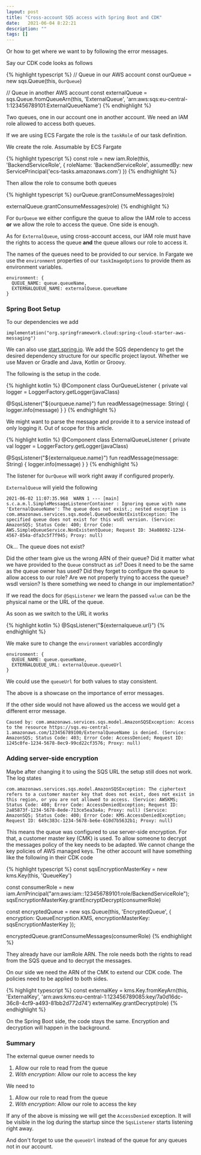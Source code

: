 ```yaml
---
layout: post
title: "Cross-account SQS access with Spring Boot and CDK"
date:   2021-06-04 8:22:21
description: ""
tags: []
---
```


Or how to get where we want to by following the error messages.

Say our CDK code looks as follows

{% highlight typescript %}
// Queue in our AWS account
const ourQueue = new sqs.Queue(this, `OurQueue`)

// Queue in another AWS account
const externalQueue = sqs.Queue.fromQueueArn(this, 'ExternalQueue',
    'arn:aws:sqs:eu-central-1:123456789101:ExternalQueueName')
{% endhighlight %}

Two queues, one in our account one in another account. We need an IAM role allowed to access both queues.

If we are using ECS Fargate the role is the `taskRole` of our task definition.

We create the role. Assumable by ECS Fargate

{% highlight typescript %}
const role = new iam.Role(this, 'BackendServiceRole', {
  roleName: 'BackendServiceRole',
  assumedBy: new ServicePrincipal('ecs-tasks.amazonaws.com')
})
{% endhighlight %}

Then allow the role to consume both queues

{% highlight typescript %}
ourQueue.grantConsumeMessages(role)

externalQueue.grantConsumeMessages(role)
{% endhighlight %}

For `OurQueue` we either configure the queue to allow the IAM role to access __or__ we allow the role to access the queue. One side is enough.

As for `ExternalQueue`, using cross-account access, our IAM role must have the rights to access the queue __and__ the queue allows our role to access it.

The names of the queues need to be provided to our service. In Fargate we use the `environment` properties of our `taskImageOptions` to provide them as environment variables.

```
environment: {
  QUEUE_NAME: queue.queueName,
  EXTERNALQUEUE_NAME: externalQueue.queueName
}
```

### Spring Boot Setup

To our dependencies we add

```
implementation("org.springframework.cloud:spring-cloud-starter-aws-messaging")
```

We can also use [start.spring.io](https://start.spring.io/). We add the SQS dependency to get the desired dependency structure for our specific project layout. Whether we use Maven or Gradle and Java, Kotlin or Groovy.

The following is the setup in the code.

{% highlight kotlin %}
@Component
class OurQueueListener {
  private val logger = LoggerFactory.getLogger(javaClass)

  @SqsListener("\${ourqueue.name}")
  fun readMessage(message: String) {
    logger.info(message)
  }
}
{% endhighlight %}

We might want to parse the message and provide it to a service instead of only logging it. Out of scope for this article.

{% highlight kotlin %}
@Component
class ExternalQueueListener {
  private val logger = LoggerFactory.getLogger(javaClass)

  @SqsListener("\${externalqueue.name}")
  fun readMessage(message: String) {
    logger.info(message)
  }
}
{% endhighlight %}

The listener for `OurQueue` will work right away if configured properly.

`ExternalQueue` will yield the following

```
2021-06-02 11:07:35.968  WARN 1 --- [main] s.c.a.m.l.SimpleMessageListenerContainer : Ignoring queue with name 'ExternalQueueName': The queue does not exist.; nested exception is com.amazonaws.services.sqs.model.QueueDoesNotExistException: The specified queue does not exist for this wsdl version. (Service: AmazonSQS; Status Code: 400; Error Code: AWS.SimpleQueueService.NonExistentQueue; Request ID: 34a08692-1234-4567-854a-dfa3c5f7f945; Proxy: null)
```

Ok... The queue does not exist?

Did the other team give us the wrong ARN of their queue?
Did it matter what we have provided to the `Queue` construct as `id`?
Does it need to be the same as the queue owner has used?
Did they forget to configure the queue to allow access to our role?
Are we not properly trying to access the queue?
wsdl version? Is there something we need to change in our implementation?

If we read the docs for `@SqsListener` we learn the passed `value` can be the physical name or the URL of the queue.

As soon as we switch to the URL it works

{% highlight kotlin %}
@SqsListener("\${externalqueue.url}")
{% endhighlight %}

We make sure to change the `environment` variables accordingly

```
environment: {
  QUEUE_NAME: queue.queueName,
  EXTERNALQUEUE_URL: externalQueue.queueUrl
}
```

We could use the `queueUrl` for both values to stay consistent.

The above is a showcase on the importance of error messages.

If the other side would not have allowed us the access we would get a different error message.

```
Caused by: com.amazonaws.services.sqs.model.AmazonSQSException: Access to the resource https://sqs.eu-central-1.amazonaws.com/123456789100/ExternalQueueName is denied. (Service: AmazonSQS; Status Code: 403; Error Code: AccessDenied; Request ID: 1245c0fe-1234-5678-8ec9-99cd22cf3576; Proxy: null)
```

### Adding server-side encryption

Maybe after changing it to using the SQS URL the setup still does not work. The log states

```
com.amazonaws.services.sqs.model.AmazonSQSException: The ciphertext refers to a customer master key that does not exist, does not exist in this region, or you are not allowed to access. (Service: AWSKMS; Status Code: 400; Error Code: AccessDeniedException; Request ID: 2a85873f-1234-5678-8ede-713ce5ea3a4a; Proxy: null) (Service: AmazonSQS; Status Code: 400; Error Code: KMS.AccessDeniedException; Request ID: 649c383c-1234-5678-be6e-610d7b5632b1; Proxy: null)
```

This means the queue was configured to use server-side encryption. For that, a customer master key (CMK) is used. To allow someone to decrypt the messages policy of the key needs to be adapted. We cannot change the key policies of AWS managed keys. The other account will have something like the following in their CDK code

{% highlight typescript %}
const sqsEncryptionMasterKey = new kms.Key(this, 'QueueKey')

const consumerRole = new iam.ArnPrincipal("arn:aws:iam::123456789101:role/BackendServiceRole");
sqsEncryptionMasterKey.grantEncryptDecrypt(consumerRole)

const encryptedQueue = new sqs.Queue(this, 'EncryptedQueue', {
  encryption: QueueEncryption.KMS,
  encryptionMasterKey: sqsEncryptionMasterKey
});

encryptedQueue.grantConsumeMessages(consumerRole)
{% endhighlight %}

They already have our iamRole ARN. The role needs both the rights to read from the SQS queue and to decrypt the messages.

On our side we need the ARN of the CMK to extend our CDK code. The policies need to be applied to both sides.

{% highlight typescript %}
const externalKey  = kms.Key.fromKeyArn(this, 'ExternalKey', 'arn:aws:kms:eu-central-1:123456789085:key/7a0d16dc-36c8-4cf9-a493-81bb2d772d74')
externalKey.grantDecrypt(role)
{% endhighlight %}

On the Spring Boot side, the code stays the same. Encryption and decryption will happen in the background.

### Summary

The external queue owner needs to

1. Allow our role to read from the queue
2. _With encryption_: Allow our role to access the key

We need to

1. Allow our role to read from the queue
2. _With encryption_: Allow our role to access the key

If any of the above is missing we will get the `AccessDenied` exception. It will be visible in the log during the startup since the `SqsListener` starts listening right away.

And don't forget to use the `queueUrl` instead of the queue for any queues not in our account.
